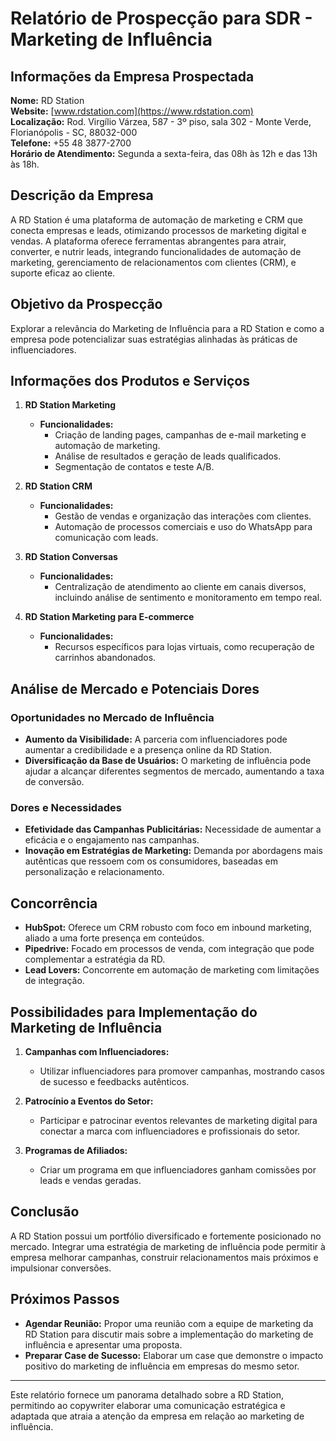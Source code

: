 # Relatório de Prospecção para SDR - Marketing de Influência

## Informações da Empresa Prospectada

**Nome:** RD Station  
**Website:** [www.rdstation.com](https://www.rdstation.com)  
**Localização:** Rod. Virgílio Várzea, 587 - 3º piso, sala 302 - Monte Verde, Florianópolis - SC, 88032-000  
**Telefone:** +55 48 3877-2700  
**Horário de Atendimento:** Segunda a sexta-feira, das 08h às 12h e das 13h às 18h.

## Descrição da Empresa
A RD Station é uma plataforma de automação de marketing e CRM que conecta empresas e leads, otimizando processos de marketing digital e vendas. A plataforma oferece ferramentas abrangentes para atrair, converter, e nutrir leads, integrando funcionalidades de automação de marketing, gerenciamento de relacionamentos com clientes (CRM), e suporte eficaz ao cliente.

## Objetivo da Prospecção
Explorar a relevância do Marketing de Influência para a RD Station e como a empresa pode potencializar suas estratégias alinhadas às práticas de influenciadores.

## Informações dos Produtos e Serviços
1. **RD Station Marketing**
   - **Funcionalidades:**
     - Criação de landing pages, campanhas de e-mail marketing e automação de marketing.
     - Análise de resultados e geração de leads qualificados.
     - Segmentação de contatos e teste A/B.
   
2. **RD Station CRM**
   - **Funcionalidades:**
     - Gestão de vendas e organização das interações com clientes.
     - Automação de processos comerciais e uso do WhatsApp para comunicação com leads.

3. **RD Station Conversas**
   - **Funcionalidades:**
     - Centralização de atendimento ao cliente em canais diversos, incluindo análise de sentimento e monitoramento em tempo real.

4. **RD Station Marketing para E-commerce**
   - **Funcionalidades:**
     - Recursos específicos para lojas virtuais, como recuperação de carrinhos abandonados.

## Análise de Mercado e Potenciais Dores
### Oportunidades no Mercado de Influência
- **Aumento da Visibilidade:** A parceria com influenciadores pode aumentar a credibilidade e a presença online da RD Station.
- **Diversificação da Base de Usuários:** O marketing de influência pode ajudar a alcançar diferentes segmentos de mercado, aumentando a taxa de conversão.

### Dores e Necessidades
- **Efetividade das Campanhas Publicitárias:** Necessidade de aumentar a eficácia e o engajamento nas campanhas.
- **Inovação em Estratégias de Marketing:** Demanda por abordagens mais autênticas que ressoem com os consumidores, baseadas em personalização e relacionamento.

## Concorrência
- **HubSpot:** Oferece um CRM robusto com foco em inbound marketing, aliado a uma forte presença em conteúdos.
- **Pipedrive:** Focado em processos de venda, com integração que pode complementar a estratégia da RD.
- **Lead Lovers:** Concorrente em automação de marketing com limitações de integração.

## Possibilidades para Implementação do Marketing de Influência
1. **Campanhas com Influenciadores:**
   - Utilizar influenciadores para promover campanhas, mostrando casos de sucesso e feedbacks autênticos.
   
2. **Patrocínio a Eventos do Setor:**
   - Participar e patrocinar eventos relevantes de marketing digital para conectar a marca com influenciadores e profissionais do setor.
   
3. **Programas de Afiliados:**
   - Criar um programa em que influenciadores ganham comissões por leads e vendas geradas.

## Conclusão
A RD Station possui um portfólio diversificado e fortemente posicionado no mercado. Integrar uma estratégia de marketing de influência pode permitir à empresa melhorar campanhas, construir relacionamentos mais próximos e impulsionar conversões.

## Próximos Passos
- **Agendar Reunião:** Propor uma reunião com a equipe de marketing da RD Station para discutir mais sobre a implementação do marketing de influência e apresentar uma proposta.
- **Preparar Case de Sucesso:** Elaborar um case que demonstre o impacto positivo do marketing de influência em empresas do mesmo setor. 

---

Este relatório fornece um panorama detalhado sobre a RD Station, permitindo ao copywriter elaborar uma comunicação estratégica e adaptada que atraia a atenção da empresa em relação ao marketing de influência.